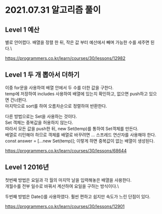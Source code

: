 # 2021.07.31 알고리즘 풀이

## Level 1 예산

별로 안어렵다. 배열을 정렬 한 뒤, 작은 값 부터 예산에서 빼며 가능한 수를 세주면 된다.\

https://programmers.co.kr/learn/courses/30/lessons/12982

## Level 1 두 개 뽑아서 더하기

이중 for문을 사용하여 배열 안에서 두 수를 더한 값을 구한다.\
temp에 저장하여 includes 사용하여 배열에 있는지 확인하고, 없으면 push하고 있으면 건너뛴다.\
마지막으로 sort를 하여 오름차순으로 정렬하여 반환한다.

다른 방법으로는 Set을 사용하는 것이다.\
Set 객체는 중복값을 허용하지 않는다.\
따라서 모든 값을 push한 뒤, new Set(temp)를 통하여 Set객체를 만든다.\
배열로 리턴해야 하므로 객체를 배열로 바꾸려면 ... 스프레드 연산자를 사용해야 한다.\
const answer = [...new Set(temp)]; 이렇게 하면 중복값이 없는 배열이 생성된다.

https://programmers.co.kr/learn/courses/30/lessons/68644

## Level 1 2016년

첫번째 방법은 요일과 각 월의 마지막 날을 입력해놓은 배열을 사용한다.\
개월수를 전부 일수로 바꿔서 계산하여 요일을 구하는 방식이다.\

두번째 방법은 Date()를 사용하였다. 훨씬 편하고 쉽지만 속도가 느린 단점이 있다.

https://programmers.co.kr/learn/courses/30/lessons/12901
